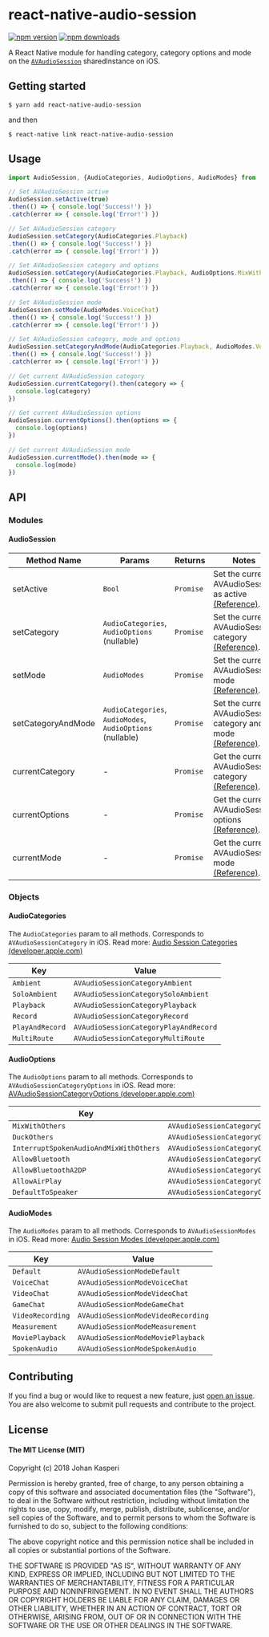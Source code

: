 # react-native-audio-session
[![npm version](https://img.shields.io/npm/v/react-native-audio-session.svg?style=flat)](https://www.npmjs.com/package/react-native-audio-session)
[![npm downloads](https://img.shields.io/npm/dm/react-native-audio-session.svg?style=flat)](https://www.npmjs.com/package/react-native-audio-session)

A React Native module for handling category, category options and mode on the [`AVAudioSession`](https://developer.apple.com/documentation/avfoundation/avaudiosession?language=objc) sharedInstance on iOS.

## Getting started

`$ yarn add react-native-audio-session`

and then

`$ react-native link react-native-audio-session`

## Usage

```javascript
import AudioSession, {AudioCategories, AudioOptions, AudioModes} from '@ambifi/react-native-audio-session'

// Set AVAudioSession active
AudioSession.setActive(true)
.then(() => { console.log('Success!') })
.catch(error => { console.log('Error!') })

// Set AVAudioSession category
AudioSession.setCategory(AudioCategories.Playback)
.then(() => { console.log('Success!') })
.catch(error => { console.log('Error!') })

// Set AVAudioSession category and options
AudioSession.setCategory(AudioCategories.Playback, AudioOptions.MixWithOthers)
.then(() => { console.log('Success!') })
.catch(error => { console.log('Error!') })

// Set AVAudioSession mode
AudioSession.setMode(AudioModes.VoiceChat)
.then(() => { console.log('Success!') })
.catch(error => { console.log('Error!') })

// Set AVAudioSession category, mode and options
AudioSession.setCategoryAndMode(AudioCategories.Playback, AudioModes.VoiceChat, AudioOptions.MixWithOthers)
.then(() => { console.log('Success!') })
.catch(error => { console.log('Error!') })

// Get current AVAudioSession category
AudioSession.currentCategory().then(category => {
  console.log(category)
})

// Get current AVAudioSession options
AudioSession.currentOptions().then(options => {
  console.log(options)
})

// Get current AVAudioSession mode
AudioSession.currentMode().then(mode => {
  console.log(mode)
})

```

## API

### Modules
#### AudioSession
| Method Name | Params | Returns | Notes |
|---|---|---|---|
|setActive|`Bool`|`Promise`|Set the current AVAudioSession as active [(Reference)](https://developer.apple.com/documentation/avfoundation/avaudiosession/1616627-setactive?language=objc).|
|setCategory|`AudioCategories`, `AudioOptions` (nullable)|`Promise`|Set the current AVAudioSession category [(Reference)](https://developer.apple.com/documentation/avfoundation/avaudiosession/1616442-setcategory?language=objc).|
|setMode|`AudioModes`|`Promise`|Set the current AVAudioSession mode [(Reference)](https://developer.apple.com/documentation/avfoundation/avaudiosession/1616614-setmode?language=objc).|
|setCategoryAndMode|`AudioCategories`, `AudioModes`, `AudioOptions` (nullable)|`Promise`|Set the current AVAudioSession category and mode [(Reference)](https://developer.apple.com/documentation/avfoundation/avaudiosession/1771734-setcategory?language=objc).|
|currentCategory|-|`Promise`|Get the current AVAudioSession category [(Reference)](https://developer.apple.com/documentation/avfoundation/avaudiosession/1616615-category?language=objc).|
|currentOptions|-|`Promise`|Get the current AVAudioSession options [(Reference)](https://developer.apple.com/documentation/avfoundation/avaudiosession/1616503-categoryoptions?language=objc).|
|currentMode|-|`Promise`|Get the current AVAudioSession mode [(Reference)](https://developer.apple.com/documentation/avfoundation/avaudiosession/1616508-mode?language=objc).|

### Objects
#### AudioCategories
The `AudioCategories` param to all methods. Corresponds to `AVAudioSessionCategory` in iOS. Read more: [Audio Session Categories (developer.apple.com)](https://developer.apple.com/documentation/avfoundation/avaudiosession/audio_session_categories?language=objc)

| Key | Value |
|---|---|
|`Ambient`|`AVAudioSessionCategoryAmbient`|
|`SoloAmbient`|`AVAudioSessionCategorySoloAmbient`|
|`Playback`|`AVAudioSessionCategoryPlayback`|
|`Record`|`AVAudioSessionCategoryRecord`|
|`PlayAndRecord`|`AVAudioSessionCategoryPlayAndRecord`|
|`MultiRoute`|`AVAudioSessionCategoryMultiRoute`|

#### AudioOptions
The `AudioOptions` param to all methods. Corresponds to `AVAudioSessionCategoryOptions` in iOS. Read more: [AVAudioSessionCategoryOptions (developer.apple.com)](https://developer.apple.com/documentation/avfoundation/avaudiosessioncategoryoptions?language=objc)

| Key | Value |
|---|---|
|`MixWithOthers`|`AVAudioSessionCategoryOptionMixWithOthers`|
|`DuckOthers`|`AVAudioSessionCategoryOptionDuckOthers`|
|`InterruptSpokenAudioAndMixWithOthers`|`AVAudioSessionCategoryOptionInterruptSpokenAudioAndMixWithOthers`|
|`AllowBluetooth`|`AVAudioSessionCategoryOptionAllowBluetooth`|
|`AllowBluetoothA2DP`|`AVAudioSessionCategoryOptionAllowBluetoothA2DP`|
|`AllowAirPlay`|`AVAudioSessionCategoryOptionAllowAirPlay`|
|`DefaultToSpeaker`|`AVAudioSessionCategoryOptionDefaultToSpeaker`|

#### AudioModes
The `AudioModes` param to all methods. Corresponds to `AVAudioSessionModes` in iOS. Read more: [Audio Session Modes (developer.apple.com)](https://developer.apple.com/documentation/avfoundation/avaudiosession/audio_session_modes?language=objc)

| Key | Value |
|---|---|
|`Default`|`AVAudioSessionModeDefault`|
|`VoiceChat`|`AVAudioSessionModeVoiceChat`|
|`VideoChat`|`AVAudioSessionModeVideoChat`|
|`GameChat`|`AVAudioSessionModeGameChat`|
|`VideoRecording`|`AVAudioSessionModeVideoRecording`|
|`Measurement`|`AVAudioSessionModeMeasurement`|
|`MoviePlayback`|`AVAudioSessionModeMoviePlayback`|
|`SpokenAudio`|`AVAudioSessionModeSpokenAudio`|

## Contributing

If you find a bug or would like to request a new feature, just [open an issue](https://github.com/BonnierNews/react-native-audio-session/issues/new). You are also welcome to submit pull requests and contribute to the project.

## License

#### The MIT License (MIT)

Copyright (c) 2018 Johan Kasperi

Permission is hereby granted, free of charge, to any person obtaining a copy of this software and associated documentation files (the "Software"), to deal in the Software without restriction, including without limitation the rights to use, copy, modify, merge, publish, distribute, sublicense, and/or sell copies of the Software, and to permit persons to whom the Software is furnished to do so, subject to the following conditions:

The above copyright notice and this permission notice shall be included in all copies or substantial portions of the Software.

THE SOFTWARE IS PROVIDED "AS IS", WITHOUT WARRANTY OF ANY KIND, EXPRESS OR IMPLIED, INCLUDING BUT NOT LIMITED TO THE WARRANTIES OF MERCHANTABILITY, FITNESS FOR A PARTICULAR PURPOSE AND NONINFRINGEMENT. IN NO EVENT SHALL THE AUTHORS OR COPYRIGHT HOLDERS BE LIABLE FOR ANY CLAIM, DAMAGES OR OTHER LIABILITY, WHETHER IN AN ACTION OF CONTRACT, TORT OR OTHERWISE, ARISING FROM, OUT OF OR IN CONNECTION WITH THE SOFTWARE OR THE USE OR OTHER DEALINGS IN THE SOFTWARE.
